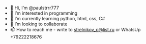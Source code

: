 - 👋 Hi, I’m @paulstrrr777
- 👀 I’m interested in programming
- 🌱 I’m currently learning python, html, css, C#
- 💞️ I’m looking to collaborate 
- 📫 How to reach me - write to strelnikov_p@list.ru or WhatsUp +79222218676

<!---
paulstrrr777/paulstrrr777 is a ✨ special ✨ repository because its `README.md` (this file) appears on your GitHub profile.
You can click the Preview link to take a look at your changes.
--->
